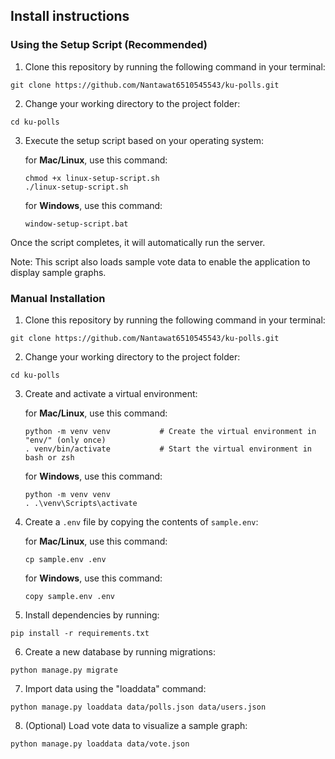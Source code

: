 ## Install instructions 
### Using the Setup Script (Recommended)
1. Clone this repository by running the following command in your terminal:

```
git clone https://github.com/Nantawat6510545543/ku-polls.git
```

2. Change your working directory to the project folder:

```
cd ku-polls
```

3. Execute the setup script based on your operating system:

    for **Mac/Linux**, use this command: 
    ```
    chmod +x linux-setup-script.sh
    ./linux-setup-script.sh
    ```
   
    for **Windows**, use this command:
    ```
    window-setup-script.bat
    ```
Once the script completes, it will automatically run the server.

Note: This script also loads sample vote data to enable the application to display sample graphs.

### Manual Installation
1. Clone this repository by running the following command in your terminal:

```
git clone https://github.com/Nantawat6510545543/ku-polls.git
```

2. Change your working directory to the project folder:

```
cd ku-polls
```

3. Create and activate a virtual environment:

    for **Mac/Linux**, use this command: 
    ```
   python -m venv venv           # Create the virtual environment in "env/" (only once)
   . venv/bin/activate           # Start the virtual environment in bash or zsh
    ```
   
    for **Windows**, use this command:
    ```
    python -m venv venv
    . .\venv\Scripts\activate
    ```

4. Create a `.env` file by copying the contents of `sample.env`:
   
    for **Mac/Linux**, use this command:
    ```
   cp sample.env .env
   ```
    
   for **Windows**, use this command:
    ```
   copy sample.env .env
   ```
   
5. Install dependencies by running:

```
pip install -r requirements.txt
```

6. Create a new database by running migrations:

```
python manage.py migrate
```

7. Import data using the "loaddata" command:

```
python manage.py loaddata data/polls.json data/users.json
```

8. (Optional) Load vote data to visualize a sample graph:
```
python manage.py loaddata data/vote.json
```